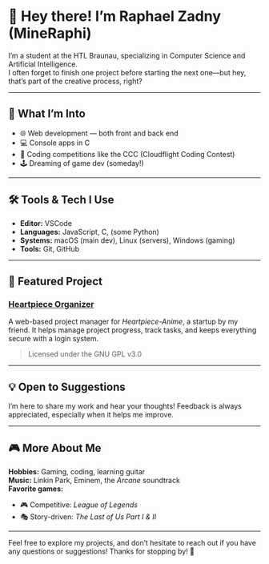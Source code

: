 # 👋 Hey there! I’m Raphael Zadny (MineRaphi)

I’m a student at the HTL Braunau, specializing in Computer Science and Artificial Intelligence.  
I often forget to finish one project before starting the next one—but hey, that’s part of the creative process, right?

---

## 🧠 What I’m Into

- 🌐 Web development — both front and back end
- 💻 Console apps in C
- 🎯 Coding competitions like the CCC (Cloudflight Coding Contest)
- 🕹️ Dreaming of game dev (someday!)

---

## 🛠️ Tools & Tech I Use

- **Editor:** VSCode  
- **Languages:** JavaScript, C, (some Python)  
- **Systems:** macOS (main dev), Linux (servers), Windows (gaming)  
- **Tools:** Git, GitHub

---

## 📌 Featured Project

### [Heartpiece Organizer](https://github.com/your-username/heartpiece-organizer)  
A web-based project manager for *Heartpiece-Anime*, a startup by my friend. It helps manage project progress, track tasks, and keeps everything secure with a login system.

> Licensed under the GNU GPL v3.0

---

## 💡 Open to Suggestions

I’m here to share my work and hear your thoughts! Feedback is always appreciated, especially when it helps me improve.

---

## 🎮 More About Me

**Hobbies:** Gaming, coding, learning guitar  
**Music:** Linkin Park, Eminem, the *Arcane* soundtrack  
**Favorite games:**  
- 🎮 Competitive: *League of Legends*  
- 🎭 Story-driven: *The Last of Us Part I & II*

---

Feel free to explore my projects, and don’t hesitate to reach out if you have any questions or suggestions!
Thanks for stopping by! 🌟 
